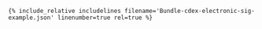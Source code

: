 
<!-- input/includes/electronic-sig-example.md -->

~~~
{% include_relative includelines filename='Bundle-cdex-electronic-sig-example.json' linenumber=true rel=true %}
~~~